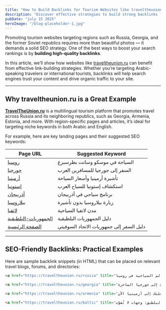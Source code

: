 ```yaml
---
title: "How to Build Backlinks for Tourism Websites like traveltheunion.ru"
description: "Discover effective strategies to build strong backlinks for tourism websites targeting keywords like 'السياحة في روسيا' and 'السفر إلى جمهوريات الاتحاد السوفيتي'."
pubDate: "july 15 2025"
heroImage: "/blog-placeholder-1.jpg"
---
```


Promoting tourism websites targeting regions such as Russia, Georgia, and the former Soviet republics requires more than beautiful photos — it demands a solid SEO strategy. One of the best ways to boost your search rankings is by **building high-quality backlinks**.

In this article, we’ll show how websites like [traveltheunion.ru](https://traveltheunion.ru/) can benefit from effective link-building strategies. Whether you’re targeting Arabic-speaking travelers or international tourists, backlinks will help search engines trust your content and drive organic traffic to your site.

---

## Why traveltheunion.ru is a Great Example

[**TravelTheUnion.ru**](https://traveltheunion.ru/) is a multilingual tourism platform that promotes travel across Russia and its neighboring republics, such as Georgia, Armenia, Estonia, and more. With region-specific pages and articles, it’s ideal for targeting niche keywords in both Arabic and English.

For example, here are key landing pages and their suggested SEO keywords:

| Page URL | Suggested Keyword |
|----------|------------------|
| [روسيا](https://traveltheunion.ru/russia) | السياحة في موسكو وسانت بطرسبرغ |
| [جورجيا](https://traveltheunion.ru/georgia) | السفر إلى جورجيا للمسافرين العرب |
| [أرمينيا](https://traveltheunion.ru/armenia) | تأشيرة أرمينيا وأسعار السياحة |
| [إستونيا](https://traveltheunion.ru/estonia) | استكشاف إستونيا للسياح العرب |
| [أذربيجان](https://traveltheunion.ru/azerbaijan) | برنامج سياحي في أذربيجان |
| [بيلاروسيا](https://traveltheunion.ru/belarus) | زيارة بيلاروسيا بدون تأشيرة |
| [لاتفيا](https://traveltheunion.ru/latvia) | مدن لاتفيا السياحية |
| [الجمهوريات-البلطيقية](https://traveltheunion.ru/baltic) | دليل الجمهوريات البلطيقية |
| [الصفحة الرئيسية](https://traveltheunion.ru/) | دليل السفر إلى جمهوريات الاتحاد السوفيتي |

---

## SEO-Friendly Backlinks: Practical Examples

Here are sample backlink snippets (in HTML) that can be placed on relevant travel blogs, forums, and directories:

```html
<a href="https://traveltheunion.ru/russia" title="السياحة في موسكو وسانت بطرسبرغ">اكتشف أهم المعالم السياحية في روسيا</a>

<a href="https://traveltheunion.ru/georgia" title="السفر إلى جورجيا للمسافرين العرب">دليلك إلى جورجيا الساحرة</a>

<a href="https://traveltheunion.ru/armenia" title="تأشيرة أرمينيا وأسعار السياحة">خطط لرحلتك إلى أرمينيا الآن</a>

<a href="https://traveltheunion.ru/baltic" title="دليل الجمهوريات البلطيقية">جمهوريات البلطيق: وجهات لا تُفوّت</a>
